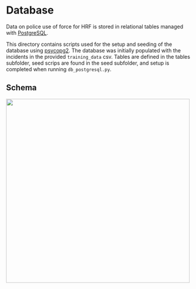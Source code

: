 # Database

Data on police use of force for HRF is stored in relational tables managed with [PostgreSQL](https://www.postgresql.org). 

This directory contains scripts used for the setup and seeding of the database using [psycopg2](https://www.psycopg.org/docs/). The database was initially populated with the incidents in the provided `training_data` csv. Tables are defined in the tables subfolder, seed scrips are found in the seed subfolder, and setup is completed when running `db_postgresql.py`. 

## Schema

<img src="https://raw.githubusercontent.com/Lambda-School-Labs/Labs25-Human_Rights_First-TeamC-DS/main/dbssetup/DB_Schema.png" width = "500">